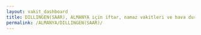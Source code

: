 ```yaml
---
layout: vakit_dashboard
title: DILLINGEN(SAAR), ALMANYA için iftar, namaz vakitleri ve hava durumu - ilçe/eyalet seç
permalink: /ALMANYA/DILLINGEN(SAAR)/
---
```


<script type="text/javascript">
  var GLOBAL_COUNTRY = 'ALMANYA';
  var GLOBAL_CITY = 'DILLINGEN(SAAR)';
  var GLOBAL_STATE = '';
  var lat = 72;
  var lon = 21;
</script>
